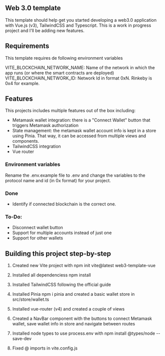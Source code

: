 ## Web 3.0 template

This template should help get you started developing a web3.0 application with Vue.js (v3), TailwindCSS and Typescript. This is a work in progress project and I'll be adding new features.

## Requirements
This template requires de following environment variables

VITE_BLOCKCHAIN_NETWORK_NAME: Name of the network in which the app runs (or where the smart contracts are deployed)
VITE_BLOCKCHAIN_NETWORK_ID: Network Id in format 0xN. Rinkeby is 0x4 for example.

## Features
This projects includes multiple features out of the box including:

- Metamask wallet integration: there is a "Connect Wallet" button that triggers Metamask authorization
- State management: the metamask wallet account info is kept in a store using Pinia. That way, it can be accessed from multiple views and components.
- TailwindCSS integration
- Vue router

### Environment variables
Rename the .env.example file to .env and change the variables to the protocol name and id (in 0x format) for your project.

### Done
 - Identify if connected blockchain is the correct one.

### To-Do:
- Disconnect wallet button
- Support for multiple accounts instead of just one
- Support for other wallets

## Building this project step-by-step

1. Created new Vite project with npm init vite@latest web3-template-vue 

2. Installed all dependenciess npm install

3. Installed TailwindCSS following the official guide

4. Installed Pinia npm i pinia and created a basic wallet store in src/store/wallet.ts

5. Installed vue-router (v4) and created a couple of views

6. Created a NavBar component with the buttons to connect Metamask wallet, save wallet info in store and navigate between routes

7. Installed node types to use process.env with npm install @types/node --save-dev

8. Fixed @ imports in vite.config.js